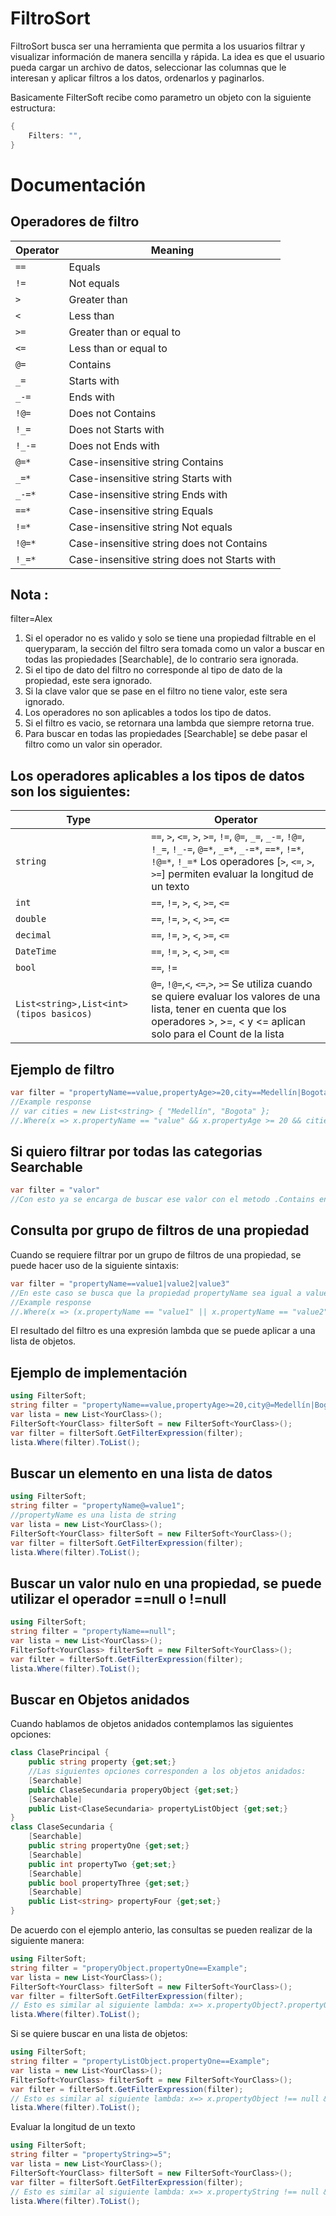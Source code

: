 ﻿# FiltroSort

FiltroSort busca ser una herramienta que permita a los usuarios filtrar y visualizar información de manera sencilla y rápida. La idea es que el usuario pueda cargar un archivo de datos, seleccionar las columnas que le interesan y aplicar filtros a los datos, ordenarlos y paginarlos.

Basicamente FilterSoft recibe como parametro un objeto con la siguiente estructura:

```C#
{
	Filters: "",
}
```

# Documentación

## Operadores de filtro

| Operator | Meaning                                      |
| -------- | -------------------------------------------- |
| `==`     | Equals                                       |
| `!=`     | Not equals                                   |
| `>`      | Greater than                                 |
| `<`      | Less than                                    |
| `>=`     | Greater than or equal to                     |
| `<=`     | Less than or equal to                        |
| `@=`     | Contains                                     |
| `_=`     | Starts with                                  |
| `_-=`    | Ends with                                    |
| `!@=`    | Does not Contains                            |
| `!_=`    | Does not Starts with                         |
| `!_-=`   | Does not Ends with                           |
| `@=*`    | Case-insensitive string Contains             |
| `_=*`    | Case-insensitive string Starts with          |
| `_-=*`   | Case-insensitive string Ends with            |
| `==*`    | Case-insensitive string Equals               |
| `!=*`    | Case-insensitive string Not equals           |
| `!@=*`   | Case-insensitive string does not Contains    |
| `!_=*`   | Case-insensitive string does not Starts with |

## Nota :

filter=Alex

1. Si el operador no es valido y solo se tiene una propiedad filtrable en el queryparam, la sección del filtro sera tomada como un valor a buscar en todas las propiedades [Searchable], de lo contrario sera ignorada.
2. Si el tipo de dato del filtro no corresponde al tipo de dato de la propiedad, este sera ignorado.
3. Si la clave valor que se pase en el filtro no tiene valor, este sera ignorado.
4. Los operadores no son aplicables a todos los tipo de datos.
5. Si el filtro es vacio, se retornara una lambda que siempre retorna true.
6. Para buscar en todas las propiedades [Searchable] se debe pasar el filtro como un valor sin operador.

## Los operadores aplicables a los tipos de datos son los siguientes:

| Type                                     | Operator                                                                                                                                                                              |
| ---------------------------------------- | ------------------------------------------------------------------------------------------------------------------------------------------------------------------------------------- |
| `string`                                 | `==`, `>`, `<=`, `>`, `>=`, `!=`, `@=`, `_=`, `_-=`, `!@=`, `!_=`, `!_-=`, `@=*`, `_=*`, `_-=*`, `==*`, `!=*`, `!@=*`, `!_=*` Los operadores [`>`, `<=`, `>`, `>=`] permiten evaluar la longitud de un texto|
| `int`                                    | `==`, `!=`, `>`, `<`, `>=`, `<=`                                                                                                                                                      |
| `double`                                 | `==`, `!=`, `>`, `<`, `>=`, `<=`                                                                                                                                                      |
| `decimal`                                | `==`, `!=`, `>`, `<`, `>=`, `<=`                                                                                                                                                      |
| `DateTime`                               | `==`, `!=`, `>`, `<`, `>=`, `<=`                                                                                                                                                      |
| `bool`                                   | `==`, `!=`                                                                                                                                                                            |
| `List<string>,List<int> (tipos basicos)` | `@=`, `!@=`,`<`, `<=`,`>`, `>=` Se utiliza cuando se quiere evaluar los valores de una lista, tener en cuenta que los operadores >, >=, < y <= aplican solo para el Count de la lista |

## Ejemplo de filtro

```C#
var filter = "propertyName==value,propertyAge>=20,city==Medellín|Bogota"
//Example response
// var cities = new List<string> { "Medellín", "Bogota" };
//.Where(x => x.propertyName == "value" && x.propertyAge >= 20 && cities.Contains(x.city))
```

## Si quiero filtrar por todas las categorias Searchable

```C#
var filter = "valor"
//Con esto ya se encarga de buscar ese valor con el metodo .Contains en todas las propiedades searchable
```

## Consulta por grupo de filtros de una propiedad

Cuando se requiere filtrar por un grupo de filtros de una propiedad, se puede hacer uso de la siguiente sintaxis:

```C#
var filter = "propertyName==value1|value2|value3"
//En este caso se busca que la propiedad propertyName sea igual a value1, value2 o value3 y se puede extender a n valores, ademas tener en cuenta que el operador | es un OR y no un AND y adicionalmente se pueden utilizar los operadores correspondientes a los tipos de datos.
//Example response
//.Where(x => (x.propertyName == "value1" || x.propertyName == "value2" || x.propertyName == "value3"))
```

El resultado del filtro es una expresión lambda que se puede aplicar a una lista de objetos.

## Ejemplo de implementación

```C#
using FilterSoft;
string filter = "propertyName==value,propertyAge>=20,city@=Medellín|Bogota";
var lista = new List<YourClass>();
FilterSoft<YourClass> filterSoft = new FilterSoft<YourClass>();
var filter = filterSoft.GetFilterExpression(filter);
lista.Where(filter).ToList();
```

## Buscar un elemento en una lista de datos

```C#
using FilterSoft;
string filter = "propertyName@=value1";
//propertyName es una lista de string
var lista = new List<YourClass>();
FilterSoft<YourClass> filterSoft = new FilterSoft<YourClass>();
var filter = filterSoft.GetFilterExpression(filter);
lista.Where(filter).ToList();
```

## Buscar un valor nulo en una propiedad, se puede utilizar el operador ==null o !=null

```C#
using FilterSoft;
string filter = "propertyName==null";
var lista = new List<YourClass>();
FilterSoft<YourClass> filterSoft = new FilterSoft<YourClass>();
var filter = filterSoft.GetFilterExpression(filter);
lista.Where(filter).ToList();
```

## Buscar en Objetos anidados

Cuando hablamos de objetos anidados contemplamos las siguientes opciones:

```C#
class ClasePrincipal {
	public string property {get;set;}
	//Las siguientes opciones corresponden a los objetos anidados:
	[Searchable]
	public ClaseSecundaria properyObject {get;set;}
	[Searchable]
	public List<ClaseSecundaria> propertyListObject {get;set;}
}
class ClaseSecundaria {
	[Searchable]
	public string propertyOne {get;set;}
	[Searchable]
	public int propertyTwo {get;set;}
	[Searchable]
	public bool propertyThree {get;set;}
	[Searchable]
	public List<string> propertyFour {get;set;}
}
```

De acuerdo con el ejemplo anterio, las consultas se pueden realizar de la siguiente manera:

```C#
using FilterSoft;
string filter = "properyObject.propertyOne==Example";
var lista = new List<YourClass>();
FilterSoft<YourClass> filterSoft = new FilterSoft<YourClass>();
var filter = filterSoft.GetFilterExpression(filter);
// Esto es similar al siguiente lambda: x=> x.propertyObject?.propertyOne=='Example'
lista.Where(filter).ToList();
```

Si se quiere buscar en una lista de objetos:

```C#
using FilterSoft;
string filter = "propertyListObject.propertyOne==Example";
var lista = new List<YourClass>();
FilterSoft<YourClass> filterSoft = new FilterSoft<YourClass>();
var filter = filterSoft.GetFilterExpression(filter);
// Esto es similar al siguiente lambda: x=> x.propertyObject !== null && x.Any(y=> y.propertyOne=='Example'
lista.Where(filter).ToList();
```

Evaluar la longitud de un texto
```C#
using FilterSoft;
string filter = "propertyString>=5";
var lista = new List<YourClass>();
FilterSoft<YourClass> filterSoft = new FilterSoft<YourClass>();
var filter = filterSoft.GetFilterExpression(filter);
// Esto es similar al siguiente lambda: x=> x.propertyString !== null && x.propertyString >= 5
lista.Where(filter).ToList();
```